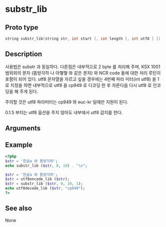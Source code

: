 # substr_lib

## Proto type

```c
string substr_lib(string str, int start [, int length [, int utf8 ] ])
```

## Description

사용법은 substr 과 동일하다. 다른점은 내부적으로 2 byte 를 처리해 주며, KSX
1001 범위외의 문자 (똠방각하 나 아햏햏 와 같은 문자) 와 NCR code 들에 대한
처리 루틴이 포함이 되어 있다. utf8 문자열을 자르고 싶을 경우에는 4번째 파라
미터(int utf8) 을 1 로 지정을 하면 내부적으로 utf8 을 cp949 로 디코딩 한 후
자른다음 다시 utf8 로 인코딩을 해 주게 된다.

주의할 것은 utf8 파라미터는 cp949 와 euc-kr 일때만 지원이 된다.

0.1.5 부터는 utf8 옵션을 주지 않아도 내부에서 utf8 감지를 한다.

## Arguments


## Example

```php
<?php
$str = '한글a 와 똠방각하';
echo substr_lib ($str, 0, 10) . "\n";

$str = '한글a 와 똠방각하';
$str = utf8encode_lib ($str);
$str = substr_lib ($str, 0, 10, 1);
echo utf8decode_lib ($str, "cp949");
?>
```

## See also
None


